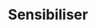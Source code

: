 ---
title: Sensibiliser
layout: sensibiliser
menu:
  main:
    identifier: sensibiliser-asso
    parent: association
    weight: 2
---